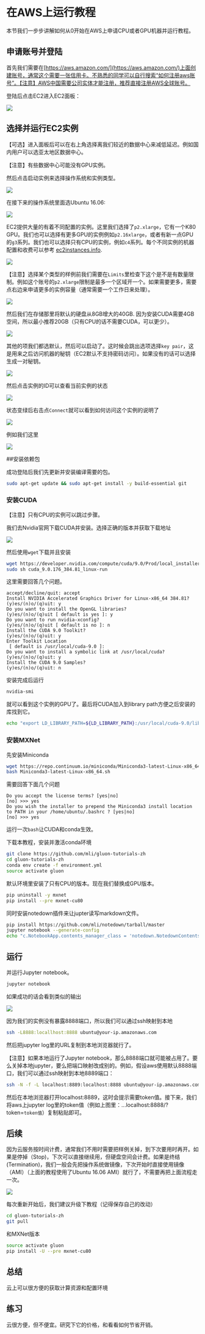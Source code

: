 # 在AWS上运行教程

本节我们一步步讲解如何从0开始在AWS上申请CPU或者GPU机器并运行教程。

## 申请账号并登陆

首先我们需要在[https://aws.amazon.com/](https://aws.amazon.com/)上面创建账号，通常这个需要一张信用卡。不熟悉的同学可以自行搜索“如何注册aws账号”。【注意】AWS中国需要公司实体才能注册，推荐直接注册AWS全球账号。

登陆后点击EC2进入EC2面板：

![](../img/aws.png)

## 选择并运行EC2实例

【可选】进入面板后可以在右上角选择离我们较近的数据中心来减低延迟。例如国内用户可以选亚太地区数据中心。

【注意】有些数据中心可能没有GPU实例。

然后点击启动实例来选择操作系统和实例类型。

![](../img/ec2.png)

在接下来的操作系统里面选Ubuntu 16.06:

![](../img/os.png)

EC2提供大量的有着不同配置的实例。这里我们选择了`p2.xlarge`，它有一个K80 GPU。我们也可以选择有更多GPU的实例例如`p2.16xlarge`，或者有新一点GPU的`g3`系列。我们也可以选择只有CPU的实例，例如`c4`系列。每个不同实例的机器配置和收费可以参考 [ec2instances.info](http://www.ec2instances.info/).

![](../img/p2x.png)

【注意】选择某个类型的样例前我们需要在`Limits`里检查下这个是不是有数量限制。例如这个账号的`p2.xlarge`限制是最多一个区域开一个。如果需要更多，需要点右边来申请更多的实例容量（通常需要一个工作日来处理）。

![](../img/limits.png)



然后我们在存储那里将默认的硬盘从8GB增大的40GB. 因为安装CUDA需要4GB空间，所以最小推荐20GB（只有CPU的话不需要CUDA，可以更少）。

![](../img/disk.png)

其他的项我们都选默认，然后可以启动了。这时候会跳出选项选择`key pair`，这是用来之后访问机器的秘钥（EC2默认不支持密码访问）。如果没有的话可以选择生成一对秘钥。

![](../img/keypair.png)

然后点击实例的ID可以查看当前实例的状态

![](../img/launching.png)

状态变绿后右击点`Connect`就可以看到如何访问这个实例的说明了

![](../img/connect.png)

例如我们这里

![](../img/ssh.png)

##安装依赖包 

成功登陆后我们先更新并安装编译需要的包。

```bash
sudo apt-get update && sudo apt-get install -y build-essential git
```

### 安装CUDA

【注意】只有CPU的实例可以跳过步骤。

我们去Nvidia官网下载CUDA并安装。选择正确的版本并获取下载地址

![](../img/cuda.png)

然后使用`wget`下载并且安装

```bash
wget https://developer.nvidia.com/compute/cuda/9.0/Prod/local_installers/cuda_9.0.176_384.81_linux-run
sudo sh cuda_9.0.176_384.81_linux-run
```

这里需要回答几个问题。

```
accept/decline/quit: accept
Install NVIDIA Accelerated Graphics Driver for Linux-x86_64 384.81?
(y)es/(n)o/(q)uit: y
Do you want to install the OpenGL libraries?
(y)es/(n)o/(q)uit [ default is yes ]: y
Do you want to run nvidia-xconfig?
(y)es/(n)o/(q)uit [ default is no ]: n
Install the CUDA 9.0 Toolkit?
(y)es/(n)o/(q)uit: y
Enter Toolkit Location
 [ default is /usr/local/cuda-9.0 ]:
Do you want to install a symbolic link at /usr/local/cuda?
(y)es/(n)o/(q)uit: y
Install the CUDA 9.0 Samples?
(y)es/(n)o/(q)uit: n
```

安装完成后运行

```bash
nvidia-smi
```

就可以看到这个实例的GPU了。最后将CUDA加入到library path方便之后安装的库找到它。

```bash
echo "export LD_LIBRARY_PATH=${LD_LIBRARY_PATH}:/usr/local/cuda-9.0/lib64" >>.bashrc
```

### 安装MXNet

先安装Miniconda

```bash
wget https://repo.continuum.io/miniconda/Miniconda3-latest-Linux-x86_64.sh
bash Miniconda3-latest-Linux-x86_64.sh
```

需要回答下面几个问题

```
Do you accept the license terms? [yes|no]
[no] >>> yes
Do you wish the installer to prepend the Miniconda3 install location
to PATH in your /home/ubuntu/.bashrc ? [yes|no]
[no] >>> yes
```

运行一次`bash`让CUDA和conda生效。

下载本教程，安装并激活conda环境

```bash
git clone https://github.com/mli/gluon-tutorials-zh
cd gluon-tutorials-zh
conda env create -f environment.yml
source activate gluon
```

默认环境里安装了只有CPU的版本。现在我们替换成GPU版本。

```bash
pip uninstall -y mxnet
pip install --pre mxnet-cu80

```

同时安装notedown插件来让jupter读写markdown文件。

```bash
pip install https://github.com/mli/notedown/tarball/master
jupyter notebook --generate-config
echo "c.NotebookApp.contents_manager_class = 'notedown.NotedownContentsManager'" >>~/.jupyter/jupyter_notebook_config.py

```

## 运行

并运行Jupyter notebook。

```bash
jupyter notebook
```

如果成功的话会看到类似的输出

![](../img/jupyter.png)

因为我们的实例没有暴露8888端口，所以我们可以通过ssh映射到本地

```bash
ssh -L8888:locallhost:8888 ubuntu@your-ip.amazonaws.com
```

 然后把jupyter log里的URL复制到本地浏览器就行了。

【注意】如果本地运行了Jupyter notebook，那么8888端口就可能被占用了。要么关掉本地jupyter，要么把端口映射改成别的。例如，假设aws使用默认8888端口，我们可以通过ssh映射到本地8889端口：

```bash
ssh -N -f -L localhost:8889:localhost:8888 ubuntu@your-ip.amazonaws.com
```

然后在本地浏览器打开localhost:8889，这时会提示需要token值。接下来，我们将aws上jupyter log里的token值（例如上图里：...localhost:8888/?token=`token值`）复制粘贴即可。



## 后续

因为云服务按时间计费，通常我们不用时需要把样例关掉，到下次要用时再开。如果是停掉（Stop)，下次可以直接继续用，但硬盘空间会计费。如果是终结(Termination)，我们一般会先把操作系统做镜像，下次开始时直接使用镜像（AMI）（上面的教程使用了Ubuntu 16.06 AMI）就行了，不需要再把上面流程走一次。

![](../img/ami.png)

每次重新开始后，我们建议升级下教程（记得保存自己的改动）

```bash
cd gluon-tutorials-zh
git pull
```

和MXNet版本

```bash
source activate gluon
pip install -U --pre mxnet-cu80
```

## 总结

云上可以很方便的获取计算资源和配置环境

## 练习

云很方便，但不便宜。研究下它的价格，和看看如何节省开销。
